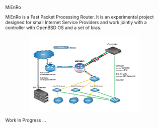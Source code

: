 MiEnRo

MiEnRo is a Fast Packet Processing Router.
It is an experimental project designed for small Internet Service Providers and work jointly with a controller with OpenBSD OS and a set of bras.

<p align="center">
  <img src="docs/images/Mienro.UML.beta.png" width="350" title="Schema">
</p>

Work In Progress ...
